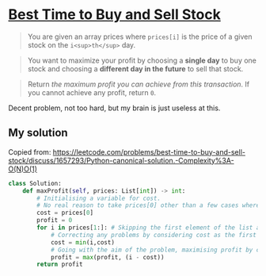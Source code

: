 # [Best Time to Buy and Sell Stock](https://leetcode.com/problems/best-time-to-buy-and-sell-stock/)

> You are given an array prices where `prices[i]` is the price of a given stock on the `i<sup>th</sup>` day.

> You want to maximize your profit by choosing a **single day** to buy one stock and choosing a **different day in the future** to sell that stock.

> Return *the maximum profit you can achieve from this transaction*. If you cannot achieve any profit, return `0`.

Decent problem, not too hard, but my brain is just useless at this.

## My solution

Copied from: https://leetcode.com/problems/best-time-to-buy-and-sell-stock/discuss/1657293/Python-canonical-solution.-Complexity%3A-O(N)O(1)

```python
class Solution:
    def maxProfit(self, prices: List[int]) -> int:
        # Initialising a variable for cost.
        # No real reason to take prices[0] other than a few cases where considering the smallest value by default leads to a wrong result.
        cost = prices[0]
        profit = 0
        for i in prices[1:]: # Skipping the first element of the list as that is cost.
            # Correcting any problems by considering cost as the first element, by checking against every element.
            cost = min(i,cost)
            # Going with the aim of the problem, maximising profit by checking the difference of value and existing cost for every value.
            profit = max(profit, (i - cost))
        return profit
```

